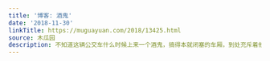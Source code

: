 ```yaml
---
title: '博客: 酒鬼'
date: '2018-11-30'
linkTitle: https://muguayuan.com/2018/13425.html
source: 木瓜园
description: 不知道这辆公交车什么时候上来一个酒鬼，搞得本就闭塞的车厢，到处充斥着他所呼出的污浊不堪令人作呕的腐败酒气，我从车前头一路换到车后门，每次到站开门都迫不及待地急吸两口外面涌进来的空气，一直等我下车，方才逃离那个酒鬼的阴霾。
---
```

